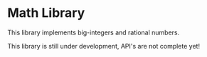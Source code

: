 # Math Library

This library implements big-integers and rational numbers.

This library is still under development, API's are not complete yet!